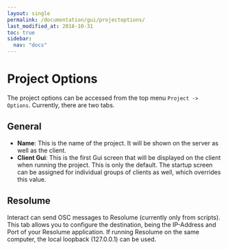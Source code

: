 ```yaml
---
layout: single
permalink: /documentation/gui/projectoptions/
last_modified_at: 2018-10-31
toc: true
sidebar:
  nav: "docs"
---
```


# Project Options

The project options can be accessed from the top menu `Project -> Options`. Currently, there are two tabs.

## General

- __Name__: This is the name of the project. It will be shown on the server as well as the client.
- __Client Gui__: This is the first Gui screen that will be displayed on the client when running the project. This is only the default. The startup screen can be assigned for individual groups of clients as well, which overrides this value.

## Resolume
Interact can send OSC messages to Resolume (currently only from scripts). This tab allows you to configure the destination, being the IP-Address and Port of your Resolume application. If running Resolume on the same computer, the local loopback (127.0.0.1) can be used.

